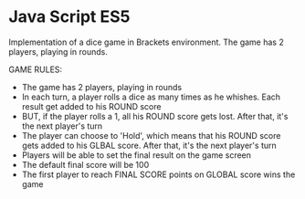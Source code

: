 # Java Script ES5
 Implementation of a dice game in Brackets environment. The game has 2 players, playing in rounds.
 
 GAME RULES:

- The game has 2 players, playing in rounds
- In each turn, a player rolls a dice as many times as he whishes. Each result get added to his ROUND score
- BUT, if the player rolls a 1, all his ROUND score gets lost. After that, it's the next player's turn
- The player can choose to 'Hold', which means that his ROUND score gets added to his GLBAL score. After that, it's the next     player's   turn
- Players will be able to set the final result on the game screen
- The default final score will be 100
- The first player to reach FINAL SCORE points on GLOBAL score wins the game
